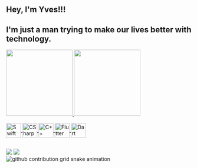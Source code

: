 
## Hey, I'm Yves!!!
## I'm just a man trying to make our lives better with technology.

<div>
  <a href="https://github.com/yvesoliveira23">
  <img height="180em" src="https://github-readme-stats.vercel.app/api?username=yvesoliveira23&show_icons=true&theme=vue-dark&include_all_commits=true&count_private=true"/>
  <img height="180em" src="https://github-readme-stats.vercel.app/api/top-langs/?username=yvesoliveira23&layout=compact&langs_count=6&theme=vue-dark&langs_count=8&hide=CMake,HTML,CSS,Ruby,Shell"/>
</div>
 
<div style="display: inline_block"><br>
   <img align="center" alt="Swift" height="40" width="40" src="https://img.icons8.com/fluency/240/null/swift.png"/>
   <img align="center" alt="CSharp" height="40" width="40" src="https://img.icons8.com/color/240/000000/c-sharp-logo-2.png"/> 
   <img align="center" alt="C++" height="40" width="40" src="https://img.icons8.com/color/480/null/c-plus-plus-logo.png"/>
   <img align="center" alt="Flutter" height="40" width="40" src="https://img.icons8.com/fluency/144/000000/flutter.png"/>
   <img align="center" alt="Dart" height="40" width="40" src="https://img.icons8.com/color/480/000000/dart.png"/>
</div>
  
  ##
 
<div> 
  <a href="https://www.linkedin.com/in/yvesdeoliveira/" target="_blank"><img src="https://img.shields.io/badge/-LinkedIn-%230077B5?style=for-the-badge&logo=linkedin&logoColor=white" target="_blank"></a> 
  <a href = "mailto:yves.oliveira@icloud.com"><img src="https://img.shields.io/badge/-Gmail-%23333?style=for-the-badge&logo=gmail&logoColor=white" target="_blank"></a>
</div>

[Configure the Snake Grid]: #

<picture>
  <source media="(prefers-color-scheme: dark)" srcset="https://raw.githubusercontent.com/platane/platane/output/github-contribution-grid-snake-dark.svg">
  <source media="(prefers-color-scheme: light)" srcset="https://raw.githubusercontent.com/platane/platane/output/github-contribution-grid-snake.svg">
  <img alt="github contribution grid snake animation" src="https://raw.githubusercontent.com/yvesoliveira23/yvesoliveira23/output/github-contribution-grid-snake.svg">
</picture>

